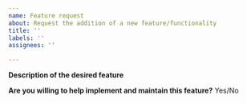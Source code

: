 ```yaml
---
name: Feature request
about: Request the addition of a new feature/functionality
title: ''
labels: ''
assignees: ''

---
```


**Description of the desired feature**



<!-- Please be as detailed as you can in your description. If possible, include an example of how you would like to use this feature (even better if it's a code example or figure). -->


**Are you willing to help implement and maintain this feature?** Yes/No

<!-- Every feature we add is code that we will have to maintain and keep updated. This takes a lot of effort. If you are willing to be involved in the project and help maintain your feature, it will make it easier for us to accept it. -->
